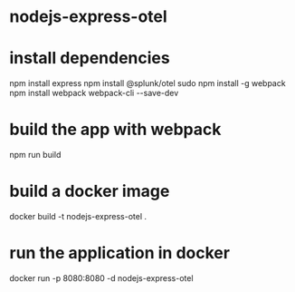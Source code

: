 # nodejs-express-otel

# install dependencies 
npm install express
npm install @splunk/otel
sudo npm install -g webpack
npm install webpack webpack-cli --save-dev

# build the app with webpack 
npm run build 

# build a docker image 
docker build -t nodejs-express-otel .

# run the application in docker 
docker run -p 8080:8080 -d nodejs-express-otel